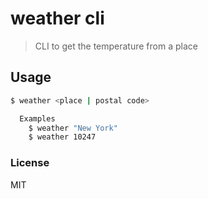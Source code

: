 # weather cli
> CLI to get the temperature from a place


## Usage
```bash
$ weather <place | postal code>

  Examples
    $ weather "New York"
    $ weather 10247
```

### License

MIT
